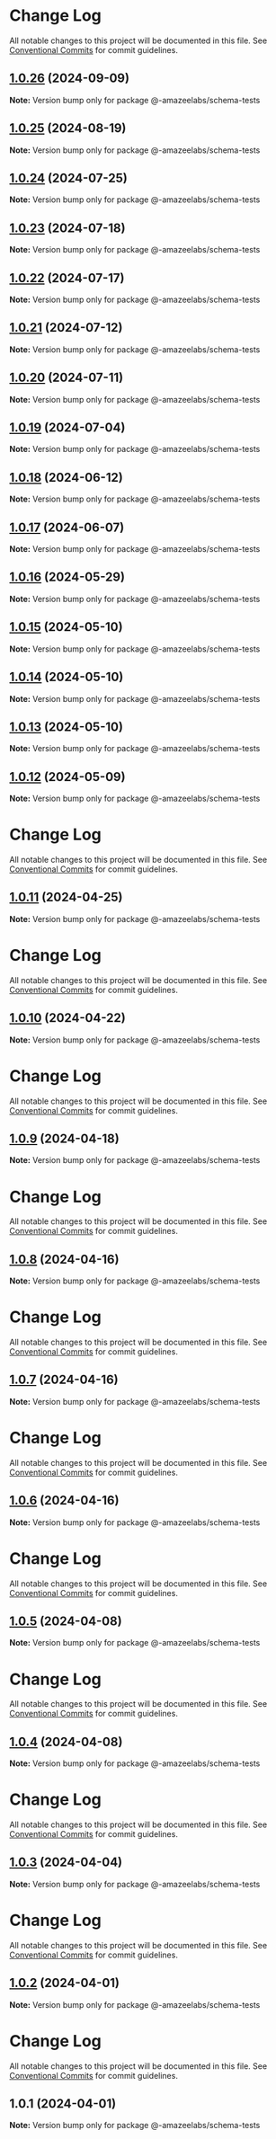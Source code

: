 # Change Log

All notable changes to this project will be documented in this file.
See [Conventional Commits](https://conventionalcommits.org) for commit guidelines.

## [1.0.26](https://github.com/AmazeeLabs/silverback-mono/compare/@-amazeelabs/schema-tests@1.0.25...@-amazeelabs/schema-tests@1.0.26) (2024-09-09)

**Note:** Version bump only for package @-amazeelabs/schema-tests





## [1.0.25](https://github.com/AmazeeLabs/silverback-mono/compare/@-amazeelabs/schema-tests@1.0.24...@-amazeelabs/schema-tests@1.0.25) (2024-08-19)

**Note:** Version bump only for package @-amazeelabs/schema-tests





## [1.0.24](https://github.com/AmazeeLabs/silverback-mono/compare/@-amazeelabs/schema-tests@1.0.23...@-amazeelabs/schema-tests@1.0.24) (2024-07-25)

**Note:** Version bump only for package @-amazeelabs/schema-tests





## [1.0.23](https://github.com/AmazeeLabs/silverback-mono/compare/@-amazeelabs/schema-tests@1.0.22...@-amazeelabs/schema-tests@1.0.23) (2024-07-18)

**Note:** Version bump only for package @-amazeelabs/schema-tests





## [1.0.22](https://github.com/AmazeeLabs/silverback-mono/compare/@-amazeelabs/schema-tests@1.0.21...@-amazeelabs/schema-tests@1.0.22) (2024-07-17)

**Note:** Version bump only for package @-amazeelabs/schema-tests





## [1.0.21](https://github.com/AmazeeLabs/silverback-mono/compare/@-amazeelabs/schema-tests@1.0.20...@-amazeelabs/schema-tests@1.0.21) (2024-07-12)

**Note:** Version bump only for package @-amazeelabs/schema-tests





## [1.0.20](https://github.com/AmazeeLabs/silverback-mono/compare/@-amazeelabs/schema-tests@1.0.19...@-amazeelabs/schema-tests@1.0.20) (2024-07-11)

**Note:** Version bump only for package @-amazeelabs/schema-tests





## [1.0.19](https://github.com/AmazeeLabs/silverback-mono/compare/@-amazeelabs/schema-tests@1.0.18...@-amazeelabs/schema-tests@1.0.19) (2024-07-04)

**Note:** Version bump only for package @-amazeelabs/schema-tests





## [1.0.18](https://github.com/AmazeeLabs/silverback-mono/compare/@-amazeelabs/schema-tests@1.0.17...@-amazeelabs/schema-tests@1.0.18) (2024-06-12)

**Note:** Version bump only for package @-amazeelabs/schema-tests





## [1.0.17](https://github.com/AmazeeLabs/silverback-mono/compare/@-amazeelabs/schema-tests@1.0.16...@-amazeelabs/schema-tests@1.0.17) (2024-06-07)

**Note:** Version bump only for package @-amazeelabs/schema-tests





## [1.0.16](https://github.com/AmazeeLabs/silverback-mono/compare/@-amazeelabs/schema-tests@1.0.15...@-amazeelabs/schema-tests@1.0.16) (2024-05-29)

**Note:** Version bump only for package @-amazeelabs/schema-tests





## [1.0.15](https://github.com/AmazeeLabs/silverback-mono/compare/@-amazeelabs/schema-tests@1.0.14...@-amazeelabs/schema-tests@1.0.15) (2024-05-10)

**Note:** Version bump only for package @-amazeelabs/schema-tests





## [1.0.14](https://github.com/AmazeeLabs/silverback-mono/compare/@-amazeelabs/schema-tests@1.0.13...@-amazeelabs/schema-tests@1.0.14) (2024-05-10)

**Note:** Version bump only for package @-amazeelabs/schema-tests





## [1.0.13](https://github.com/AmazeeLabs/silverback-mono/compare/@-amazeelabs/schema-tests@1.0.12...@-amazeelabs/schema-tests@1.0.13) (2024-05-10)

**Note:** Version bump only for package @-amazeelabs/schema-tests





## [1.0.12](https://github.com/AmazeeLabs/silverback-mono/compare/@-amazeelabs/schema-tests@1.0.11...@-amazeelabs/schema-tests@1.0.12) (2024-05-09)

**Note:** Version bump only for package @-amazeelabs/schema-tests





# Change Log

All notable changes to this project will be documented in this file. See
[Conventional Commits](https://conventionalcommits.org) for commit guidelines.

## [1.0.11](https://github.com/AmazeeLabs/silverback-mono/compare/@-amazeelabs/schema-tests@1.0.10...@-amazeelabs/schema-tests@1.0.11) (2024-04-25)

**Note:** Version bump only for package @-amazeelabs/schema-tests

# Change Log

All notable changes to this project will be documented in this file. See
[Conventional Commits](https://conventionalcommits.org) for commit guidelines.

## [1.0.10](https://github.com/AmazeeLabs/silverback-mono/compare/@-amazeelabs/schema-tests@1.0.9...@-amazeelabs/schema-tests@1.0.10) (2024-04-22)

**Note:** Version bump only for package @-amazeelabs/schema-tests

# Change Log

All notable changes to this project will be documented in this file. See
[Conventional Commits](https://conventionalcommits.org) for commit guidelines.

## [1.0.9](https://github.com/AmazeeLabs/silverback-mono/compare/@-amazeelabs/schema-tests@1.0.8...@-amazeelabs/schema-tests@1.0.9) (2024-04-18)

**Note:** Version bump only for package @-amazeelabs/schema-tests

# Change Log

All notable changes to this project will be documented in this file. See
[Conventional Commits](https://conventionalcommits.org) for commit guidelines.

## [1.0.8](https://github.com/AmazeeLabs/silverback-mono/compare/@-amazeelabs/schema-tests@1.0.7...@-amazeelabs/schema-tests@1.0.8) (2024-04-16)

**Note:** Version bump only for package @-amazeelabs/schema-tests

# Change Log

All notable changes to this project will be documented in this file. See
[Conventional Commits](https://conventionalcommits.org) for commit guidelines.

## [1.0.7](https://github.com/AmazeeLabs/silverback-mono/compare/@-amazeelabs/schema-tests@1.0.6...@-amazeelabs/schema-tests@1.0.7) (2024-04-16)

**Note:** Version bump only for package @-amazeelabs/schema-tests

# Change Log

All notable changes to this project will be documented in this file. See
[Conventional Commits](https://conventionalcommits.org) for commit guidelines.

## [1.0.6](https://github.com/AmazeeLabs/silverback-mono/compare/@-amazeelabs/schema-tests@1.0.5...@-amazeelabs/schema-tests@1.0.6) (2024-04-16)

**Note:** Version bump only for package @-amazeelabs/schema-tests

# Change Log

All notable changes to this project will be documented in this file. See
[Conventional Commits](https://conventionalcommits.org) for commit guidelines.

## [1.0.5](https://github.com/AmazeeLabs/silverback-mono/compare/@-amazeelabs/schema-tests@1.0.4...@-amazeelabs/schema-tests@1.0.5) (2024-04-08)

**Note:** Version bump only for package @-amazeelabs/schema-tests

# Change Log

All notable changes to this project will be documented in this file. See
[Conventional Commits](https://conventionalcommits.org) for commit guidelines.

## [1.0.4](https://github.com/AmazeeLabs/silverback-mono/compare/@-amazeelabs/schema-tests@1.0.3...@-amazeelabs/schema-tests@1.0.4) (2024-04-08)

**Note:** Version bump only for package @-amazeelabs/schema-tests

# Change Log

All notable changes to this project will be documented in this file. See
[Conventional Commits](https://conventionalcommits.org) for commit guidelines.

## [1.0.3](https://github.com/AmazeeLabs/silverback-mono/compare/@-amazeelabs/schema-tests@1.0.2...@-amazeelabs/schema-tests@1.0.3) (2024-04-04)

**Note:** Version bump only for package @-amazeelabs/schema-tests

# Change Log

All notable changes to this project will be documented in this file. See
[Conventional Commits](https://conventionalcommits.org) for commit guidelines.

## [1.0.2](https://github.com/AmazeeLabs/silverback-mono/compare/@-amazeelabs/schema-tests@1.0.1...@-amazeelabs/schema-tests@1.0.2) (2024-04-01)

**Note:** Version bump only for package @-amazeelabs/schema-tests

# Change Log

All notable changes to this project will be documented in this file. See
[Conventional Commits](https://conventionalcommits.org) for commit guidelines.

## 1.0.1 (2024-04-01)

**Note:** Version bump only for package @-amazeelabs/schema-tests
